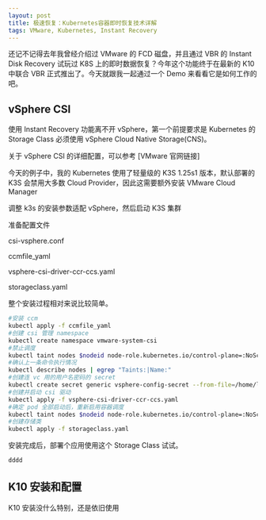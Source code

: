 ```yaml
---
layout: post
title: 极速恢复：Kubernetes容器即时恢复技术详解
tags: VMware, Kubernetes, Instant Recovery
---
```


还记不记得去年我曾经介绍过 VMware 的 FCD 磁盘，并且通过 VBR 的 Instant Disk Recovery 试玩过 K8S 上的即时数据恢复？今年这个功能终于在最新的 K10 中联合 VBR 正式推出了。今天就跟我一起通过一个 Demo 来看看它是如何工作的吧。

## vSphere CSI

使用 Instant Recovery 功能离不开 vSphere，第一个前提要求是 Kubernetes 的 Storage Class 必须使用 vSphere Cloud Native Storage(CNS)。

关于 vSphere CSI 的详细配置，可以参考 [VMware 官网链接]

今天的例子中，我的 Kubernetes 使用了轻量级的 K3S 1.25s1 版本，默认部署的 K3S 会禁用大多数 Cloud Provider，因此这需要额外安装 VMware Cloud Manager

调整 k3s 的安装参数适配 vSphere，然后启动 K3S 集群

准备配置文件

csi-vsphere.conf

ccmfile_yaml

vsphere-csi-driver-ccr-ccs.yaml

storageclass.yaml

整个安装过程相对来说比较简单。

```bash
#安装 ccm
kubectl apply -f ccmfile_yaml
#创建 csi 管理 namespace
kubectl create namespace vmware-system-csi
#禁止调度
kubectl taint nodes $nodeid node-role.kubernetes.io/control-plane=:NoSchedule
#确认上一条命令执行情况
kubectl describe nodes | egrep "Taints:|Name:"
#创建连 vc 用的用户名密码的 secret
kubectl create secret generic vsphere-config-secret --from-file=/home/lei/csi-vsphere.conf --namespace=vmware-system-csi
#创建并启动 csi 驱动
kubectl apply -f vsphere-csi-driver-ccr-ccs.yaml
#确定 pod 全部启动后，重新启用容器调度
kubectl taint nodes $nodeid node-role.kubernetes.io/control-plane=:NoSchedule-
#创建存储类
kubectl apply -f storageclass.yaml
```

安装完成后，部署个应用使用这个 Storage Class 试试。

```bash
dddd
```

## K10 安装和配置

K10 安装没什么特别，还是依旧使用
